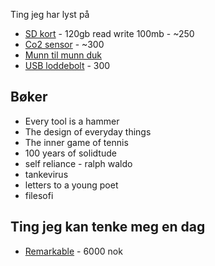 Ting jeg har lyst på

- [SD kort](https://www.kjell.com/no/produkter/data/minnekort/sandisk-ultra-micro-sd-kort-128-gb-p97603) - 120gb read write 100mb - ~250
- [Co2 sensor](https://www.banggood.com/no/MH-Z19B-Infrared-CO2-Sensor-For-CO2-Monitor-NDIR-Gas-Sensor-CO2-Gas-Sensor-0-5000PPM-p-1248315.html?utm_source=googleshopping&utm_medium=cpc_organic&gmcCountry=NO&utm_content=minha&utm_campaign=minha-no-no-pc&currency=NOK&createTmp=1&utm_source=googleshopping&utm_medium=cpc_union&utm_content=xibei&utm_campaign=xibei-ssc-no-all-0302&ad_id=337428064977&gclid=Cj0KCQiA7qP9BRCLARIsABDaZzgAmqGAow7fTf_A7_RD0_B44c9bZODgpTLQ8chv8WOME9M1-VoeSDQaAlVXEALw_wcB&cur_warehouse=CN) - ~300
- [Munn til munn duk](https://www.boots.no/product/facemask-munn-til-munn-maske-1-stk-produkt895787)
- [USB loddebolt](https://www.jula.no/catalog/verktoy-og-maskiner/sveising-og-lodding/lodding/elektriske-loddeverktoy/loddepenn-009851/#tab02) - 300


## Bøker

- Every tool is a hammer
- The design of everyday things
- The inner game of tennis
- 100 years of solidtude
- self reliance - ralph waldo
- tankevirus
- letters to a young poet
- filesofi

<!--
## Ting som ikke er avklart enda

- [PC kabinett - 700nok](https://www.komplett.no/product/863350/datautstyr/pc-komponenter/kabinetterbarebone/minimicronano-tower/fractal-design-core-500-mini-itx-sort)

- [Masasjepistol](https://www.kjell.com//no/produkter/hjem-kontor-fritid/kropp-og-helse/massasjepistol/careical-recovery-massasjepistol-for-stive-muskler-p47989?gclid=Cj0KCQiAy579BRCPARIsAB6QoIb4tdDMZh4yIrL5-rQkTd_Gw1aIXPyCof5ce8iRR0-zgZwHNtlOYtsaAm6pEALw_wcB&gclsrc=aw.ds)

- [Barberhøvel]()
-->

## Ting jeg kan tenke meg en dag
- [Remarkable]() - 6000 nok



